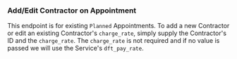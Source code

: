 ### Add/Edit Contractor on Appointment

This endpoint is for existing `Planned` Appointments. To add a new Contractor or edit an existing 
Contractor's `charge_rate`, simply supply the Contractor's ID and the `charge_rate`. The `charge_rate` 
is not required and if no value is passed we will use the Service's `dft_pay_rate`.
